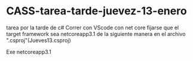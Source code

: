 # CASS-tarea-tarde-juevez-13-enero
tarea por la tarde de c#
Correr con VScode con net core
fijarse que el target framework sea netcoreapp3.1 de la siguiente manera
en el archivo ".csproj"(Jueves13.csproj)


<Project Sdk="Microsoft.NET.Sdk">

  <PropertyGroup>
    <OutputType>Exe</OutputType>
    <TargetFramework>netcoreapp3.1</TargetFramework>
  </PropertyGroup>

</Project>
